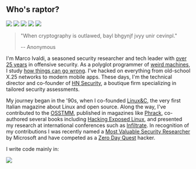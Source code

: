 ## Who's raptor?
[![](https://img.shields.io/github/stars/0xdea?style=flat&color=yellow)](https://gitranks.com/country/Italy/stars/1)
[![](https://user-badge.committers.top/italy/0xdea.svg?kill_cache=1)](https://user-badge.committers.top/italy/0xdea)
[![](https://img.shields.io/github/followers/0xdea?style=flat&color=red)](https://gitranks.com/country/Italy/followers/1)
[![](https://img.shields.io/badge/twitter-%400xdea-blue.svg)](https://twitter.com/0xdea)
[![](https://img.shields.io/badge/mastodon-%40raptor-purple.svg)](https://infosec.exchange/@raptor)

> "When cryptography is outlawed, bayl bhgynjf jvyy unir cevinpl."
>
> -- Anonymous 

I'm Marco Ivaldi, a seasoned security researcher and tech leader with [over 25 years](https://packetstormsecurity.com/files/author/191/) in offensive security. As a polyglot programmer of [weird machines](https://www.exploit-db.com/?author=315), I study [how things can go wrong](https://how.complexsystems.fail/). I've hacked on everything from old-school X.25 networks to modern mobile apps. These days, I'm the technical director and co-founder of [HN Security](https://security.humanativaspa.it/), a boutique firm specializing in tailored security assessments.

My journey began in the '90s, when I co-founded [Linux&C](https://0xdeadbeef.info/stuff/lc0.jpg), the very first Italian magazine about Linux and open source. Along the way, I've contributed to the [OSSTMM](http://www.osstmm.org/), published in magazines like [Phrack](http://phrack.org/issues/70/13.html#article), co-authored several books including [Hacking Exposed Linux](https://www.amazon.com/Hacking-Exposed-Linux/dp/0072262575), and presented my research at international conferences such as [Infiltrate](https://web.archive.org/web/20230601160755/https://infiltratecon.com/). In recognition of my contributions I was recently named a [Most Valuable Security Researcher](https://www.credly.com/users/raptor) by Microsoft and have competed as a [Zero Day Quest](https://www.microsoft.com/en-us/msrc/microsoft-zero-day-quest) hacker.

I write code mainly in:  

![](https://github-readme-stats.vercel.app/api/top-langs/?username=0xdea&layout=compact&theme=transparent&text_color=9198a1&hide_title=true&langs_count=10&hide=html,css&&exclude_repo=from-day-zero-to-zero-day)
